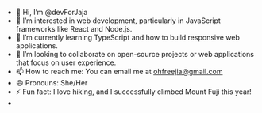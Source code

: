 - 👋 Hi, I’m @devForJaja
- 👀 I’m interested in web development, particularly in JavaScript frameworks like React and Node.js.
- 🌱 I’m currently learning TypeScript and how to build responsive web applications.
- 💞️ I’m looking to collaborate on open-source projects or web applications that focus on user experience.
- 📫 How to reach me: You can email me at ohfreejia@gmail.com
- 😄 Pronouns: She/Her
- ⚡ Fun fact: I love hiking, and I successfully climbed Mount Fuji this year!
- 
<!---
devForJaja/devForJaja is a ✨ special ✨ repository because its `README.md` (this file) appears on your GitHub profile.
You can click the Preview link to take a look at your changes.
--->
